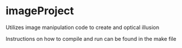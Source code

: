 # imageProject
Utilizes image manipulation code to create and optical illusion

Instructions on how to compile and run can be found in the make file
